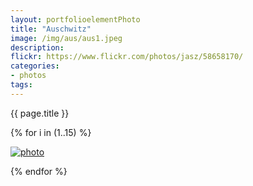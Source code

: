 ```yaml
---
layout: portfolioelementPhoto
title: "Auschwitz"
image: /img/aus/aus1.jpeg
description: 
flickr: https://www.flickr.com/photos/jasz/58658170/
categories: 
- photos
tags:
---
```


{{ page.title }}


{% for i in (1..15) %}
<div class="image-wrapper">
<a href="{{site.url}}/img/aus/aus{{ i }}.jpeg" data-lightbox="Auschwitz" title="Auschwitz">

<img src="{{site.url}}/img/aus/aus{{ i }}.jpeg" alt="photo" />

</a>

</div>

{% endfor %}

